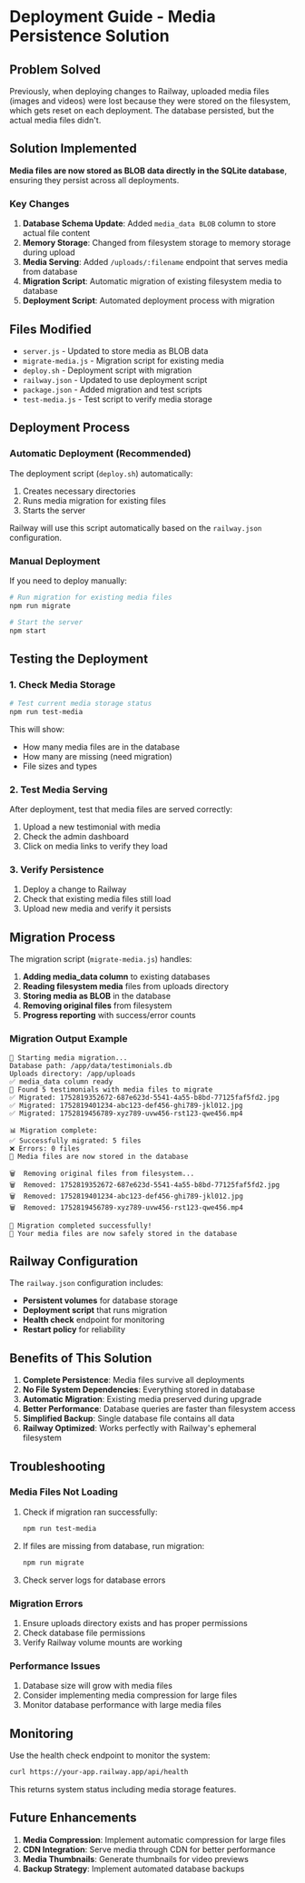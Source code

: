 # Deployment Guide - Media Persistence Solution

## Problem Solved

Previously, when deploying changes to Railway, uploaded media files (images and videos) were lost because they were stored on the filesystem, which gets reset on each deployment. The database persisted, but the actual media files didn't.

## Solution Implemented

**Media files are now stored as BLOB data directly in the SQLite database**, ensuring they persist across all deployments.

### Key Changes

1. **Database Schema Update**: Added `media_data BLOB` column to store actual file content
2. **Memory Storage**: Changed from filesystem storage to memory storage during upload
3. **Media Serving**: Added `/uploads/:filename` endpoint that serves media from database
4. **Migration Script**: Automatic migration of existing filesystem media to database
5. **Deployment Script**: Automated deployment process with migration

## Files Modified

- `server.js` - Updated to store media as BLOB data
- `migrate-media.js` - Migration script for existing media
- `deploy.sh` - Deployment script with migration
- `railway.json` - Updated to use deployment script
- `package.json` - Added migration and test scripts
- `test-media.js` - Test script to verify media storage

## Deployment Process

### Automatic Deployment (Recommended)

The deployment script (`deploy.sh`) automatically:

1. Creates necessary directories
2. Runs media migration for existing files
3. Starts the server

Railway will use this script automatically based on the `railway.json` configuration.

### Manual Deployment

If you need to deploy manually:

```bash
# Run migration for existing media files
npm run migrate

# Start the server
npm start
```

## Testing the Deployment

### 1. Check Media Storage

```bash
# Test current media storage status
npm run test-media
```

This will show:
- How many media files are in the database
- How many are missing (need migration)
- File sizes and types

### 2. Test Media Serving

After deployment, test that media files are served correctly:

1. Upload a new testimonial with media
2. Check the admin dashboard
3. Click on media links to verify they load

### 3. Verify Persistence

1. Deploy a change to Railway
2. Check that existing media files still load
3. Upload new media and verify it persists

## Migration Process

The migration script (`migrate-media.js`) handles:

1. **Adding media_data column** to existing databases
2. **Reading filesystem media** files from uploads directory
3. **Storing media as BLOB** in the database
4. **Removing original files** from filesystem
5. **Progress reporting** with success/error counts

### Migration Output Example

```
🔄 Starting media migration...
Database path: /app/data/testimonials.db
Uploads directory: /app/uploads
✅ media_data column ready
📁 Found 5 testimonials with media files to migrate
✅ Migrated: 1752819352672-687e623d-5541-4a55-b8bd-77125faf5fd2.jpg
✅ Migrated: 1752819401234-abc123-def456-ghi789-jkl012.jpg
✅ Migrated: 1752819456789-xyz789-uvw456-rst123-qwe456.mp4

📊 Migration complete:
✅ Successfully migrated: 5 files
❌ Errors: 0 files
💾 Media files are now stored in the database

🗑️  Removing original files from filesystem...
🗑️  Removed: 1752819352672-687e623d-5541-4a55-b8bd-77125faf5fd2.jpg
🗑️  Removed: 1752819401234-abc123-def456-ghi789-jkl012.jpg
🗑️  Removed: 1752819456789-xyz789-uvw456-rst123-qwe456.mp4

🎉 Migration completed successfully!
🚀 Your media files are now safely stored in the database
```

## Railway Configuration

The `railway.json` configuration includes:

- **Persistent volumes** for database storage
- **Deployment script** that runs migration
- **Health check** endpoint for monitoring
- **Restart policy** for reliability

## Benefits of This Solution

1. **Complete Persistence**: Media files survive all deployments
2. **No File System Dependencies**: Everything stored in database
3. **Automatic Migration**: Existing media preserved during upgrade
4. **Better Performance**: Database queries are faster than filesystem access
5. **Simplified Backup**: Single database file contains all data
6. **Railway Optimized**: Works perfectly with Railway's ephemeral filesystem

## Troubleshooting

### Media Files Not Loading

1. Check if migration ran successfully:
   ```bash
   npm run test-media
   ```

2. If files are missing from database, run migration:
   ```bash
   npm run migrate
   ```

3. Check server logs for database errors

### Migration Errors

1. Ensure uploads directory exists and has proper permissions
2. Check database file permissions
3. Verify Railway volume mounts are working

### Performance Issues

1. Database size will grow with media files
2. Consider implementing media compression for large files
3. Monitor database performance with large media files

## Monitoring

Use the health check endpoint to monitor the system:

```bash
curl https://your-app.railway.app/api/health
```

This returns system status including media storage features.

## Future Enhancements

1. **Media Compression**: Implement automatic compression for large files
2. **CDN Integration**: Serve media through CDN for better performance
3. **Media Thumbnails**: Generate thumbnails for video previews
4. **Backup Strategy**: Implement automated database backups 